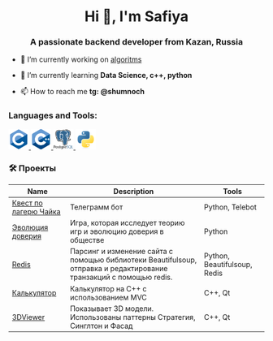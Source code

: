 <h1 align="center">Hi 👋, I'm Safiya</h1>
<h3 align="center">A passionate backend developer from Kazan, Russia</h3>

- 🔭 I’m currently working on [algoritms](git@github.com:pickling-21/algorithms.git)

- 🌱 I’m currently learning **Data Science, c++, python**

- 📫 How to reach me **tg: @shumnoch**

<h3 align="left">Languages and Tools:</h3>
<p align="left"> <a href="https://www.cprogramming.com/" target="_blank" rel="noreferrer"> <img src="https://raw.githubusercontent.com/devicons/devicon/master/icons/c/c-original.svg" alt="c" width="40" height="40"/> </a> <a href="https://www.w3schools.com/cpp/" target="_blank" rel="noreferrer"> <img src="https://raw.githubusercontent.com/devicons/devicon/master/icons/cplusplus/cplusplus-original.svg" alt="cplusplus" width="40" height="40"/> </a> <a href="https://www.postgresql.org" target="_blank" rel="noreferrer"> <img src="https://raw.githubusercontent.com/devicons/devicon/master/icons/postgresql/postgresql-original-wordmark.svg" alt="postgresql" width="40" height="40"/> </a> <a href="https://www.python.org" target="_blank" rel="noreferrer"> <img src="https://raw.githubusercontent.com/devicons/devicon/master/icons/python/python-original.svg" alt="python" width="40" height="40"/> </a> </p>

### 🛠 Проекты
| Name | Description | Tools |
| --- | --- | --- |
| [Квест по лагерю Чайка](https://github.com/pickling-21/kids_arboretum) | Телеграмм бот | Python, Telebot |
| [Эволюция доверия](git@github.com:pickling-21/game_of_trust.git) | Игра, которая исследует теорию игр и эволюцию доверия в обществе| Python |
| [Redis](https://github.com/pickling-21/redis) | Парсинг и изменение сайта с помощью библиотеки Beautifulsoup, отправка и редактирование транзакций с помощью redis.  | Python, Beautifulsoup, Redis|
| [Калькулятор](https://github.com/pickling-21/s21_smart_calc_cpp) | Калькулятор на С++ с использованием MVC | C++, Qt | 
| [3DViewer](https://github.com/pickling-21/cpp_3DViewer) | Показывает 3D модели. Использованы паттерны Стратегия, Синглтон и Фасад | C++, Qt | 
